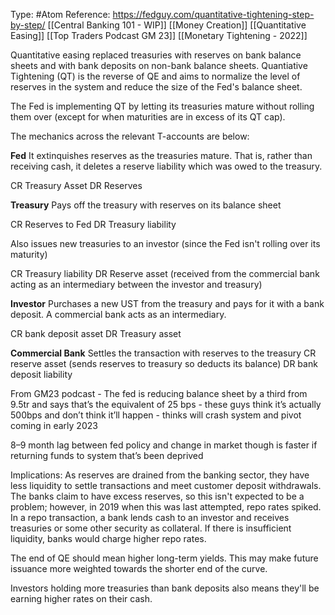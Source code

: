 Type: #Atom 
Reference: https://fedguy.com/quantitative-tightening-step-by-step/
[[Central Banking 101 - WIP]]  [[Money Creation]] [[Quantitative Easing]]
[[Top Traders Podcast GM 23]] [[Monetary Tightening - 2022]]

Quantitative easing replaced treasuries with reserves on bank balance sheets and with bank deposits on non-bank balance sheets. Quantiative Tightening (QT) is the reverse of QE and aims to normalize the level of reserves in the system and reduce the size of the Fed's balance sheet. 

The Fed is implementing QT by letting its treasuries mature without rolling them over (except for when maturities are in excess of its QT cap). 

The mechanics across the relevant T-accounts are below:

**Fed**
It extinquishes reserves as the treasuries mature.
That is, rather than receiving cash, it deletes a reserve liability which was owed to the treasury. 

CR Treasury Asset
DR  Reserves

**Treasury**
Pays off the treasury with reserves on its balance sheet

CR Reserves to Fed
DR Treasury liability 

Also issues new treasuries to an investor (since the Fed isn't rolling over its maturity)

CR Treasury liability
DR Reserve asset (received from the commercial bank acting as an intermediary between the investor and treasury)

**Investor**
Purchases a new UST from the treasury and pays for it with a bank deposit. A commercial bank acts as an intermediary.

CR bank deposit asset
DR Treasury asset

**Commercial Bank**
Settles the transaction with reserves to the treasury
CR reserve asset (sends reserves to treasury so deducts its balance)
DR bank deposit liability 

From GM23 podcast - 
The fed is reducing balance sheet by a third from 9.5tr and says that’s the equivalent of 25 bps - these guys think it’s actually 500bps and don’t think it’ll happen - thinks will crash system and pivot coming in early 2023

8–9 month lag between fed policy and change in market though is faster if returning funds to system that’s been deprived


Implications:
As reserves are drained from the banking sector, they have less liquidity to settle transactions and meet customer deposit withdrawals. The banks claim to have excess reserves, so this isn't expected to be a problem; however, in 2019 when this was last attempted, repo rates spiked. 
In a repo transaction, a bank lends cash to an investor and receives treasuries or some other security as collateral. If there is insufficient liquidity, banks would charge higher repo rates. 

The end of QE should mean higher long-term yields. This may make future issuance more weighted towards the shorter end of the curve. 

Investors holding more treasuries than bank deposits also means they'll be earning higher rates on their cash. 

